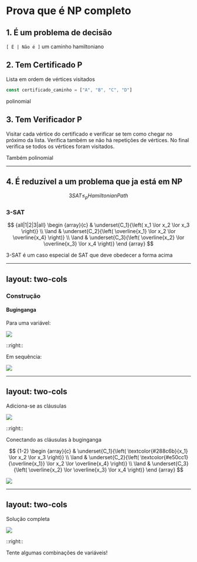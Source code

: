 # Prova que é NP completo

<v-click>

## 1. É um problema de decisão

` [ É | Não é ] ` um caminho hamiltoniano

</v-click>

<v-click>

## 2. Tem Certificado P

Lista em ordem de vértices visitados

```js {all}
const certificado_caminho = ["A", "B", "C", "D"]
```

</v-click>

<v-click>

<Attention>
polinomial
</Attention>

</v-click>

<v-click>

## 3. Tem Verificador P

Visitar cada vértice do certificado e verificar se tem como chegar no próximo da lista. Verifica também se não há repetições de vértices.  No final verifica se todos os vértices foram visitados.

</v-click>

<v-click>

<Attention>
Também polinomial
</Attention>

</v-click>

---

## 4. É reduzível a um problema que ja está em NP

$$
    3SAT \le_p HamiltonianPath
$$

<v-click>

### 3-SAT

$$ {all|1|2|3|all}
    \begin {array}{c}
              & \underset{C_1}{\left( x_1 \lor x_2 \lor x_3 \right)} \\
        \land & \underset{C_2}{\left( \overline{x_1} \lor x_2 \lor \overline{x_4} \right)} \\
        \land & \underset{C_3}{\left( \overline{x_2} \lor \overline{x_3} \lor x_4 \right)}
    \end {array}
$$

3-SAT é um caso especial de SAT que deve obedecer a forma acima

</v-click>

---
layout: two-cols
---

### Construção 

#### Buginganga

Para uma variável:

<div>
    <img src="/gadget1.png" class="h-80">
</div>

::right::

Em sequência:

<div>
    <img src="/gadget2.png" class="h-110">
</div>

---
layout: two-cols
---

Adiciona-se as cláusulas

<div>
    <img src="/gadget3.png" class="h-100">
</div>

::right::

Conectando as cláusulas à buginganga

$$ {1-2}
    \begin {array}{c}
              & \underset{C_1}{\left( \textcolor{#288c6b}{x_1} \lor x_2 \lor x_3 \right)} \\
        \land & \underset{C_2}{\left( \textcolor{#e50cc1}{\overline{x_1}} \lor x_2 \lor \overline{x_4} \right)} \\
        \land & \underset{C_3}{\left( \overline{x_2} \lor \overline{x_3} \lor x_4 \right)}
    \end {array}
$$

<div>
    <img src="/gadget4.png" class="h-70">
</div>

---
layout: two-cols
---

Solução completa

<div>
    <img src="/gadget5.png" class="h-110">
</div>

::right::

Tente algumas combinações de variáveis!